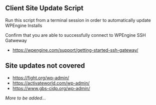 ## Client Site Update Script

Run this script from a terminal session in order to automatically update WPEngine Installs 

Confirm that you are able to successfully connect to WPEngine SSH Gatweway
* https://wpengine.com/support/getting-started-ssh-gateway/


## Site updates not covered

* https://fight.org/wp-admin/
* https://activateworld.com/wp-admin/
* https://www.gbs-cidp.org/wp-admin/

_More to be added..._


